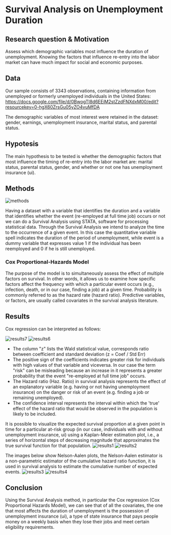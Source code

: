 # Survival Analysis on Unemployment Duration

## Research question & Motivation

Assess which demographic variables most influence the duration of unemployment.
Knowing the factors that influence re-entry into the labor market can have much impact for social and economic purposes.

## Data

Our sample consists of 3343 observations, containing information from unemployed or formerly unemployed individuals in the United States: https://docs.google.com/file/d/0BwogTI8d6EEiM2stZzdFNXdxM00/edit?resourcekey=0-hgX60ZrsGu05yZO4vuMfDA

The demographic variables of most interest were retained in the dataset: gender, earnings, unemployment insurance, marital status, and parental status.

## Hypotesis

The main hypothesis to be tested is whether the demographic factors that most influence the timing of re-entry into the labor market are: marital status, parental status, gender, and whether or not one has unemployment insurance (ui).

## Methods

![methods](https://github.com/marcocutraro/data-analysis/blob/main/methods.png)

Having a dataset with a variable that identifies the duration and a variable that identifies whether the event (re-employed at full time job) occurs or not we can do a Survival Analysis using STATA, software for processing statistical data.
Through the Survival Analysis we intend to analyze the time to the occurrence of a given event. In this case the quantitative variable spell indicates the duration of the period of unemployment, while event is a dummy variable that expresses value 1 if the individual has been reemployed and 0 if he is still unemployed.

### Cox Proportional-Hazards Model
The purpose of the model is to simultaneously assess the effect of multiple factors on survival. In other words, it allows us to examine how specific factors affect the frequency with which a particular event occurs (e.g., infection, death, or in our case, finding a job) at a given time.
Probability is commonly referred to as the hazard rate (hazard ratio). Predictive variables, or factors, are usually called covariates in the survival analysis literature.

## Results

Cox regression can be interpreted as follows:

![results7](https://github.com/marcocutraro/data-analysis/blob/main/results7.png)
![results6](https://github.com/marcocutraro/data-analysis/blob/main/results6.png)

  - The column "z" lists the Wald statistical value, corresponds ratio between coefficient and standard deviation (z = Coef / Std Err)
  - The positive sign of the coefficients indicates greater risk for individuals with high values of that variable and viceversa. In our case the term "risk" can be misleading because an increase in it represents a greater probability that the     event "re-employed at full time job" occurs.
  - The Hazard ratio (Haz. Ratio) in survival analysis represents the effect of an explanatory variable (e.g. having or not having unemployment insurance) on the danger or risk of an event (e.g. finding a job or remaining unemployed).
  - The confidence interval represents the interval within which the 'true' effect of the hazard ratio that would be observed in the population is likely to be included.
  
It is possible to visualize the expected survival proportion at a given point in time for a particular at-risk group (in our case, individuals with and without unemployment insurance, ui) using a Kaplan-Meier estimation plot, i.e., a series of horizontal steps of decreasing magnitude that approximates the true survival function for that population.
![results1](https://github.com/marcocutraro/data-analysis/blob/main/results1.png)
![results2](https://github.com/marcocutraro/data-analysis/blob/main/results2.png)

The images below show Nelson-Aalen plots, the Nelson-Aalen estimator is a non-parametric estimator of the cumulative hazard ratio function, it is used in survival analysis to estimate the cumulative number of expected events.
![results3](https://github.com/marcocutraro/data-analysis/blob/main/results3.png)
![results4](https://github.com/marcocutraro/data-analysis/blob/main/results4.png)

## Conclusion

Using the Survival Analysis method, in particular the Cox regression (Cox Proportional Hazards Model), we can see that of all the covariates, the one that most affects the duration of unemployment is the possession of unemployment insurance (ui), a type of state insurance that pays people money on a weekly basis when they lose their jobs and meet certain eligibility requirements.
